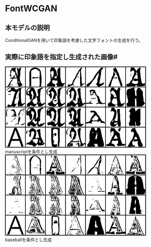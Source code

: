 # FontWCGAN
## 本モデルの説明
ConditionalGANを用いて印象語を考慮した文字フォントの生成を行う。
## 実際に印象語を指定し生成された画像#
![manuscript](./imgs/fake_manuscript.png)<br>
 manuscriptを条件とし生成
<br>
![shading](./imgs/fake_shading.png)<br>
baseballを条件とし生成
